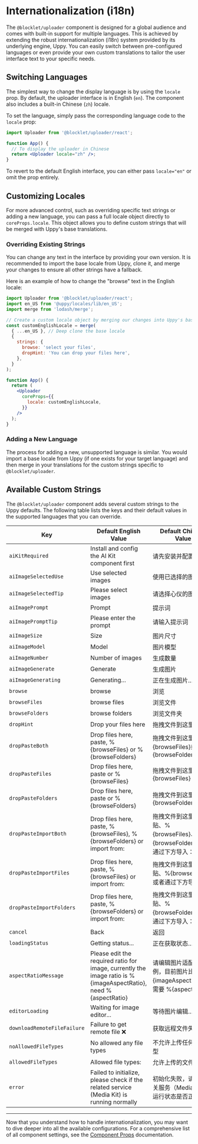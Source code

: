 # Internationalization (i18n)

The `@blocklet/uploader` component is designed for a global audience and comes with built-in support for multiple languages. This is achieved by extending the robust internationalization (i18n) system provided by its underlying engine, Uppy. You can easily switch between pre-configured languages or even provide your own custom translations to tailor the user interface text to your specific needs.

## Switching Languages

The simplest way to change the display language is by using the `locale` prop. By default, the uploader interface is in English (`en`). The component also includes a built-in Chinese (`zh`) locale.

To set the language, simply pass the corresponding language code to the `locale` prop:

```jsx
import Uploader from '@blocklet/uploader/react';

function App() {
  // To display the uploader in Chinese
  return <Uploader locale="zh" />;
}
```

To revert to the default English interface, you can either pass `locale="en"` or omit the prop entirely.

## Customizing Locales

For more advanced control, such as overriding specific text strings or adding a new language, you can pass a full locale object directly to `coreProps.locale`. This object allows you to define custom strings that will be merged with Uppy's base translations.

### Overriding Existing Strings

You can change any text in the interface by providing your own version. It is recommended to import the base locale from Uppy, clone it, and merge your changes to ensure all other strings have a fallback.

Here is an example of how to change the "browse" text in the English locale:

```jsx
import Uploader from '@blocklet/uploader/react';
import en_US from '@uppy/locales/lib/en_US';
import merge from 'lodash/merge';

// Create a custom locale object by merging our changes into Uppy's base English locale
const customEnglishLocale = merge(
  { ...en_US }, // Deep clone the base locale
  {
    strings: {
      browse: 'select your files',
      dropHint: 'You can drop your files here',
    },
  }
);

function App() {
  return (
    <Uploader
      coreProps={{
        locale: customEnglishLocale,
      }}
    />
  );
}
```

### Adding a New Language

The process for adding a new, unsupported language is similar. You would import a base locale from Uppy (if one exists for your target language) and then merge in your translations for the custom strings specific to `@blocklet/uploader`.

## Available Custom Strings

The `@blocklet/uploader` component adds several custom strings to the Uppy defaults. The following table lists the keys and their default values in the supported languages that you can override.

| Key | Default English Value | Default Chinese Value |
|---|---|---|
| `aiKitRequired` | Install and config the AI Kit component first | 请先安装并配置 AI Kit |
| `aiImageSelectedUse` | Use selected images | 使用已选择的图片 |
| `aiImageSelectedTip` | Please select images | 请选择心仪的图片 |
| `aiImagePrompt` | Prompt | 提示词 |
| `aiImagePromptTip` | Please enter the prompt | 请输入提示词 |
| `aiImageSize` | Size | 图片尺寸 |
| `aiImageModel` | Model | 图片模型 |
| `aiImageNumber` | Number of images | 生成数量 |
| `aiImageGenerate` | Generate | 生成图片 |
| `aiImageGenerating` | Generating... | 正在生成图片... |
| `browse` | browse | 浏览 |
| `browseFiles` | browse files | 浏览文件 |
| `browseFolders` | browse folders | 浏览文件夹 |
| `dropHint` | Drop your files here | 拖拽文件到这里 |
| `dropPasteBoth` | Drop files here, paste, %{browseFiles} or %{browseFolders} | 拖拽文件到这里、%{browseFiles}或者%{browseFolders} |
| `dropPasteFiles` | Drop files here, paste or %{browseFiles} | 拖拽文件到这里或者%{browseFiles} |
| `dropPasteFolders` | Drop files here, paste or %{browseFolders} | 拖拽文件到这里或者%{browseFolders} |
| `dropPasteImportBoth` | Drop files here, paste, %{browseFiles}, %{browseFolders} or import from: | 拖拽文件到这里、粘贴、%{browseFiles}、%{browseFolders}或者通过下方导入： |
| `dropPasteImportFiles` | Drop files here, paste, %{browseFiles} or import from: | 拖拽文件到这里、粘贴、%{browseFiles}或者通过下方导入： |
| `dropPasteImportFolders` | Drop files here, paste, %{browseFolders} or import from: | 拖拽文件到这里、粘贴、%{browseFolders}或者通过下方导入： |
| `cancel` | Back | 返回 |
| `loadingStatus` | Getting status... | 正在获取状态... |
| `aspectRatioMessage` | Please edit the required ratio for image, currently the image ratio is %{imageAspectRatio}, need %{aspectRatio} | 请编辑图片适配所需比例，目前图片比例为 %{imageAspectRatio}，需要 %{aspectRatio} |
| `editorLoading` | Waiting for image editor... | 等待图片编辑... |
| `downloadRemoteFileFailure` | Failure to get remote file ❌ | 获取远程文件失败 ❌ |
| `noAllowedFileTypes` | No allowed any file types | 不允许上传任何文件类型 |
| `allowedFileTypes` | Allowed file types: | 允许上传的文件类型： |
| `error` | Failed to initialize, please check if the related service (Media Kit) is running normally | 初始化失败，请检查相关服务（Media Kit）运行状态是否正常 |

---

Now that you understand how to handle internationalization, you may want to dive deeper into all the available configurations. For a comprehensive list of all component settings, see the [<Uploader /> Component Props](./api-reference-uploader-component-props.md) documentation.